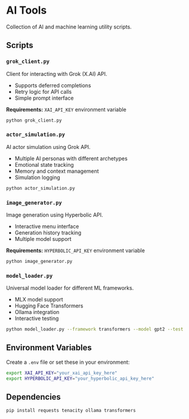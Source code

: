 # AI Tools

Collection of AI and machine learning utility scripts.

## Scripts

### `grok_client.py`
Client for interacting with Grok (X.AI) API.
- Supports deferred completions
- Retry logic for API calls
- Simple prompt interface

**Requirements:** `XAI_API_KEY` environment variable

```bash
python grok_client.py
```

### `actor_simulation.py`  
AI actor simulation using Grok API.
- Multiple AI personas with different archetypes
- Emotional state tracking
- Memory and context management
- Simulation logging

```bash
python actor_simulation.py
```

### `image_generator.py`
Image generation using Hyperbolic API.
- Interactive menu interface
- Generation history tracking
- Multiple model support

**Requirements:** `HYPERBOLIC_API_KEY` environment variable

```bash
python image_generator.py
```

### `model_loader.py`
Universal model loader for different ML frameworks.
- MLX model support
- Hugging Face Transformers
- Ollama integration
- Interactive testing

```bash
python model_loader.py --framework transformers --model gpt2 --test
```

## Environment Variables

Create a `.env` file or set these in your environment:

```bash
export XAI_API_KEY="your_xai_api_key_here"
export HYPERBOLIC_API_KEY="your_hyperbolic_api_key_here"
```

## Dependencies

```bash
pip install requests tenacity ollama transformers
```
